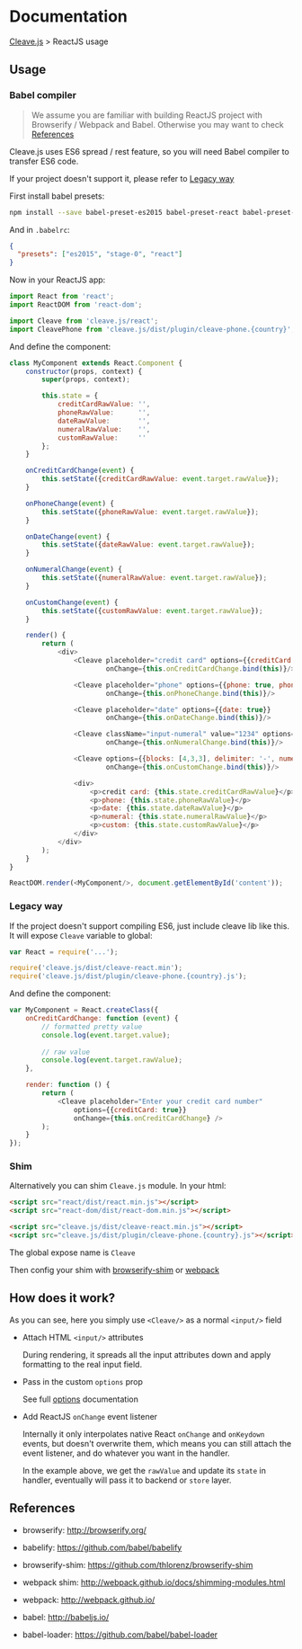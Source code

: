 # Documentation 

[Cleave.js](https://github.com/nosir/cleave.js) > ReactJS usage

## Usage

### Babel compiler

> We assume you are familiar with building ReactJS project with Browserify / Webpack and Babel. Otherwise you may want to check [References](#references)

Cleave.js uses ES6 spread / rest feature, so you will need Babel compiler to transfer ES6 code.

If your project doesn't support it, please refer to [Legacy way](#legacy-way)

First install babel presets:

```bash
npm install --save babel-preset-es2015 babel-preset-react babel-preset-stage-0
```

And in `.babelrc`:

```json
{
  "presets": ["es2015", "stage-0", "react"]
}
```

Now in your ReactJS app:

```js
import React from 'react';
import ReactDOM from 'react-dom';

import Cleave from 'cleave.js/react';
import CleavePhone from 'cleave.js/dist/plugin/cleave-phone.{country}';
```

And define the component:

```js
class MyComponent extends React.Component {
    constructor(props, context) {
        super(props, context);

        this.state = {
            creditCardRawValue: '',
            phoneRawValue:      '',
            dateRawValue:       '',
            numeralRawValue:    '',
            customRawValue:     ''
        };
    }

    onCreditCardChange(event) {
        this.setState({creditCardRawValue: event.target.rawValue});
    }

    onPhoneChange(event) {
        this.setState({phoneRawValue: event.target.rawValue});
    }

    onDateChange(event) {
        this.setState({dateRawValue: event.target.rawValue});
    }

    onNumeralChange(event) {
        this.setState({numeralRawValue: event.target.rawValue});
    }

    onCustomChange(event) {
        this.setState({customRawValue: event.target.rawValue});
    }

    render() {
        return (
            <div>
                <Cleave placeholder="credit card" options={{creditCard: true}}
                        onChange={this.onCreditCardChange.bind(this)}/>

                <Cleave placeholder="phone" options={{phone: true, phoneRegionCode: 'AU'}}
                        onChange={this.onPhoneChange.bind(this)}/>

                <Cleave placeholder="date" options={{date: true}}
                        onChange={this.onDateChange.bind(this)}/>

                <Cleave className="input-numeral" value="1234" options={{numeral: true}}
                        onChange={this.onNumeralChange.bind(this)}/>

                <Cleave options={{blocks: [4,3,3], delimiter: '-', numericOnly: true}}
                        onChange={this.onCustomChange.bind(this)}/>

                <div>
                    <p>credit card: {this.state.creditCardRawValue}</p>
                    <p>phone: {this.state.phoneRawValue}</p>
                    <p>date: {this.state.dateRawValue}</p>
                    <p>numeral: {this.state.numeralRawValue}</p>
                    <p>custom: {this.state.customRawValue}</p>
                </div>
            </div>
        );
    }
}

ReactDOM.render(<MyComponent/>, document.getElementById('content'));
```

### Legacy way

If the project doesn't support compiling ES6, just include cleave lib like this. It will expose `Cleave` variable to global:

```js
var React = require('...');

require('cleave.js/dist/cleave-react.min');
require('cleave.js/dist/plugin/cleave-phone.{country}.js');
```

And define the component:

```js
var MyComponent = React.createClass({
    onCreditCardChange: function (event) {
        // formatted pretty value
        console.log(event.target.value);
        
        // raw value
        console.log(event.target.rawValue);
    },

    render: function () {
        return (
            <Cleave placeholder="Enter your credit card number"
                options={{creditCard: true}}
                onChange={this.onCreditCardChange} />
        );
    }
});
```

### Shim

Alternatively you can shim `Cleave.js` module. In your html:

```html
<script src="react/dist/react.min.js"></script>
<script src="react-dom/dist/react-dom.min.js"></script>

<script src="cleave.js/dist/cleave-react.min.js"></script>
<script src="cleave.js/dist/plugin/cleave-phone.{country}.js"></script>
```

The global expose name is `Cleave`

Then config your shim with [browserify-shim](https://github.com/thlorenz/browserify-shim) or [webpack](http://webpack.github.io/docs/shimming-modules.html)

## How does it work?

As you can see, here you simply use `<Cleave/>` as a normal `<input/>` field 

- Attach HTML `<input/>` attributes

    During rendering, it spreads all the input attributes down and apply formatting to the real input field.

- Pass in the custom `options` prop

    See full [options](https://github.com/nosir/cleave.js/blob/master/doc/options.md) documentation

- Add ReactJS `onChange` event listener

    Internally it only interpolates native React `onChange` and `onKeydown` events, but doesn't overwrite them, which means you can still attach the event listener, and do whatever you want in the handler.

    In the example above, we get the `rawValue` and update its `state` in handler, eventually will pass it to backend or `store` layer.


## References

- browserify: http://browserify.org/
- babelify: https://github.com/babel/babelify

- browserify-shim: https://github.com/thlorenz/browserify-shim
- webpack shim: http://webpack.github.io/docs/shimming-modules.html

- webpack: http://webpack.github.io/
- babel: http://babeljs.io/
- babel-loader: https://github.com/babel/babel-loader
